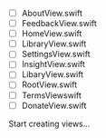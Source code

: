- [ ] AboutView.swift
- [ ] FeedbackView.swift
- [ ] HomeView.swift
- [ ] LibraryView.swift
- [ ] SettingsView.swift
- [ ] InsightView.swift
- [ ] LibaryView.swift
- [ ] RootView.swift
- [ ] TermsViewswift
- [ ] DonateView.swift

Start creating views...

